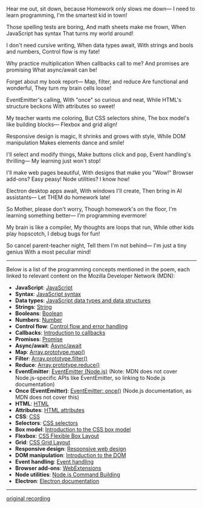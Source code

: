 Hear me out, sit down,
because Homework only slows me down—
I need to learn programming,
I'm the smartest kid in town!

Those spelling tests are boring,
And math sheets make me frown,
When JavaScript has syntax
That turns my world around!

I don't need cursive writing,
When data types await,
With strings and bools and numbers,
Control flow is my fate!

Why practice multiplication
When callbacks call to me?
And promises are promising
What async/await can be!

Forget about my book report—
Map, filter, and reduce
Are functional and wonderful,
They turn my brain cells loose!

EventEmitter's calling,
With "once" so curious and neat,
While HTML's structure beckons
With attributes so sweet!

My teacher wants me coloring,
But CSS selectors shine,
The box model's like building blocks—
Flexbox and grid align!

Responsive design is magic,
It shrinks and grows with style,
While DOM manipulation
Makes elements dance and smile!

I'll select and modify things,
Make buttons click and pop,
Event handling's thrilling—
My learning just won't stop!

I'll make web pages beautiful,
With designs that make you "Wow!"
Browser add-ons? Easy peasy!
Node utilities? I know how!

Electron desktop apps await,
With windows I'll create,
Then bring in AI assistants—
Let THEM do homework late!

So Mother, please don't worry,
Though homework's on the floor,
I'm learning something better—
I'm programming evermore!

My brain is like a compiler,
My thoughts are loops that run,
While other kids play hopscotch,
I debug bugs for fun!

So cancel parent-teacher night,
Tell them I'm not behind—
I'm just a tiny genius
With a most peculiar mind!

---

Below is a list of the programming concepts mentioned in the poem, each linked to relevant content on the Mozilla Developer Network (MDN):

- **JavaScript**: [JavaScript](https://developer.mozilla.org/en-US/docs/Web/JavaScript)
- **Syntax**: [JavaScript syntax](https://developer.mozilla.org/en-US/docs/Web/JavaScript/Guide/Grammar_and_types)
- **Data types**: [JavaScript data types and data structures](https://developer.mozilla.org/en-US/docs/Web/JavaScript/Data_structures)
- **Strings**: [String](https://developer.mozilla.org/en-US/docs/Web/JavaScript/Reference/Global_Objects/String)
- **Booleans**: [Boolean](https://developer.mozilla.org/en-US/docs/Web/JavaScript/Reference/Global_Objects/Boolean)
- **Numbers**: [Number](https://developer.mozilla.org/en-US/docs/Web/JavaScript/Reference/Global_Objects/Number)
- **Control flow**: [Control flow and error handling](https://developer.mozilla.org/en-US/docs/Web/JavaScript/Guide/Control_flow_and_error_handling)
- **Callbacks**: [Introduction to callbacks](https://developer.mozilla.org/en-US/docs/Glossary/Callback_function)
- **Promises**: [Promise](https://developer.mozilla.org/en-US/docs/Web/JavaScript/Reference/Global_Objects/Promise)
- **Async/await**: [Async/await](https://developer.mozilla.org/en-US/docs/Web/JavaScript/Reference/Statements/async_function)
- **Map**: [Array.prototype.map()](https://developer.mozilla.org/en-US/docs/Web/JavaScript/Reference/Global_Objects/Array/map)
- **Filter**: [Array.prototype.filter()](https://developer.mozilla.org/en-US/docs/Web/JavaScript/Reference/Global_Objects/Array/filter)
- **Reduce**: [Array.prototype.reduce()](https://developer.mozilla.org/en-US/docs/Web/JavaScript/Reference/Global_Objects/Array/reduce)
- **EventEmitter**: [EventEmitter (Node.js)](https://nodejs.org/api/events.html#class-eventemitter) (Note: MDN does not cover Node.js-specific APIs like EventEmitter, so linking to Node.js documentation)
- **Once (EventEmitter)**: [EventEmitter: once()](https://nodejs.org/api/events.html#eventemitteronceeventname-listener) (Node.js documentation, as MDN does not cover this)
- **HTML**: [HTML](https://developer.mozilla.org/en-US/docs/Web/HTML)
- **Attributes**: [HTML attributes](https://developer.mozilla.org/en-US/docs/Web/HTML/Attributes)
- **CSS**: [CSS](https://developer.mozilla.org/en-US/docs/Web/CSS)
- **Selectors**: [CSS selectors](https://developer.mozilla.org/en-US/docs/Web/CSS/CSS_Selectors)
- **Box model**: [Introduction to the CSS box model](https://developer.mozilla.org/en-US/docs/Web/CSS/CSS_Box_Model/Introduction_to_the_CSS_box_model)
- **Flexbox**: [CSS Flexible Box Layout](https://developer.mozilla.org/en-US/docs/Web/CSS/CSS_Flexible_Box_Layout)
- **Grid**: [CSS Grid Layout](https://developer.mozilla.org/en-US/docs/Web/CSS/CSS_Grid_Layout)
- **Responsive design**: [Responsive web design](https://developer.mozilla.org/en-US/docs/Learn/CSS/CSS_layout/Responsive_Design)
- **DOM manipulation**: [Introduction to the DOM](https://developer.mozilla.org/en-US/docs/Web/API/Document_Object_Model/Introduction)
- **Event handling**: [Event handling](https://developer.mozilla.org/en-US/docs/Web/Events)
- **Browser add-ons**: [WebExtensions](https://developer.mozilla.org/en-US/docs/Mozilla/Add-ons/WebExtensions)
- **Node utilities**: [Node.js Command Building](https://duckduckgo.com/?q=How+To+Build+Command+Line+Applications+with+Node.js&t=ffab&ia=web)
- **Electron**: [Electron documentation](https://www.electronjs.org/docs/latest/)
---
[original recording](files/poem-1993-original.mp3)

